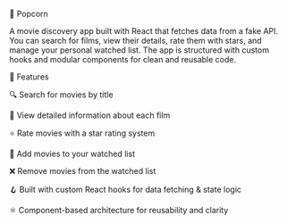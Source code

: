 🍿 Popcorn

A movie discovery app built with React that fetches data from a fake API. You can search for films, view their details, rate them with stars, and manage your personal watched list. The app is structured with custom hooks and modular components for clean and reusable code.

🚀 Features

🔍 Search for movies by title

📖 View detailed information about each film

⭐ Rate movies with a star rating system

📂 Add movies to your watched list

❌ Remove movies from the watched list

🪝 Built with custom React hooks for data fetching & state logic

⚛️ Component-based architecture for reusability and clarity
